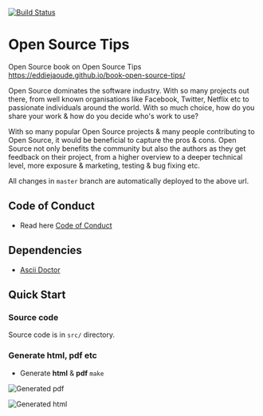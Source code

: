 [![Build Status](https://travis-ci.org/eddiejaoude/book-open-source-tips.svg?branch=master)](https://travis-ci.org/eddiejaoude/book-open-source-tips)

# Open Source Tips

Open Source book on Open Source Tips https://eddiejaoude.github.io/book-open-source-tips/

Open Source dominates the software industry. With so many projects out there, from well known organisations like Facebook, Twitter, Netflix etc to passionate individuals around the world. With so much choice, how do you share your work & how do you decide who's work to use?

With so many popular Open Source projects & many people contributing to Open Source, it would be beneficial to capture the pros & cons. Open Source not only benefits the community but also the authors as they get feedback on their project, from a higher overview to a deeper technical level, more exposure & marketing, testing & bug fixing etc.

All changes in `master` branch are automatically deployed to the above url.

## Code of Conduct

* Read here [Code of Conduct](CODE_OF_CONDUCT.md)

## Dependencies

* [Ascii Doctor](http://asciidoctor.org)

## Quick Start

### Source code

Source code is in `src/` directory.

### Generate html, pdf etc

* Generate **html** & **pdf** `make`

![Generated pdf](https://cloud.githubusercontent.com/assets/624760/20028256/e127f148-a345-11e6-9871-5e40a7c73edb.png)

![Generated html](https://cloud.githubusercontent.com/assets/624760/20028253/cfd770c6-a345-11e6-8552-88904ecca9dc.png)
